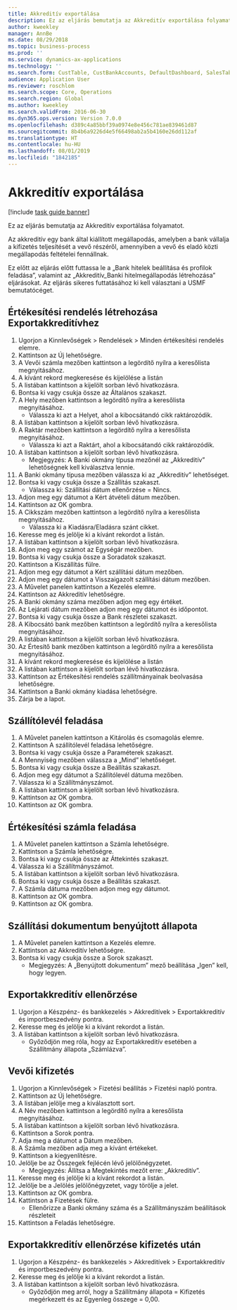 ```yaml
---
title: Akkreditív exportálása
description: Ez az eljárás bemutatja az Akkreditív exportálása folyamatot.
author: kweekley
manager: AnnBe
ms.date: 08/29/2018
ms.topic: business-process
ms.prod: ''
ms.service: dynamics-ax-applications
ms.technology: ''
ms.search.form: CustTable, CustBankAccounts, DefaultDashboard, SalesTableListPage, SalesCreateOrder, SalesTable, BankLCExport, SalesEditLines,  LedgerJournalTable, LedgerJournalTransCustPaym, CustOpenTrans
audience: Application User
ms.reviewer: roschlom
ms.search.scope: Core, Operations
ms.search.region: Global
ms.author: kweekley
ms.search.validFrom: 2016-06-30
ms.dyn365.ops.version: Version 7.0.0
ms.openlocfilehash: d389c4a85bbf39a0974e8e456c781ae839461d87
ms.sourcegitcommit: 8b4b6a9226d4e5f66498ab2a5b4160e26dd112af
ms.translationtype: HT
ms.contentlocale: hu-HU
ms.lasthandoff: 08/01/2019
ms.locfileid: "1842185"
---
```

# <a name="export-letter-of-credit"></a>Akkreditív exportálása

[!include [task guide banner](../../includes/task-guide-banner.md)]

Ez az eljárás bemutatja az Akkreditív exportálása folyamatot.

Az akkreditív egy bank által kiállított megállapodás, amelyben a bank vállalja a kifizetés teljesítését a vevő részéről, amennyiben a vevő és eladó közti megállapodás feltételei fennállnak.



Ez előtt az eljárás előtt futtassa le a „Bank hitelek beállítása és profilok feladása”, valamint az „Akkreditív_Banki hitelmegállapodás létrehozása” eljárásokat. Az eljárás sikeres futtatásához ki kell választani a USMF bemutatócéget.




## <a name="create-sales-order-for-export-letter-of-credit"></a>Értékesítési rendelés létrehozása Exportakkreditívhez
1. Ugorjon a Kinnlevőségek > Rendelések > Minden értékesítési rendelés elemre.
2. Kattintson az Új lehetőségre.
3. A Vevői számla mezőben kattintson a legördítő nyílra a keresőlista megnyitásához.
4. A kívánt rekord megkeresése és kijelölése a listán
5. A listában kattintson a kijelölt sorban lévő hivatkozásra.
6. Bontsa ki vagy csukja össze az Általános szakaszt.
7. A Hely mezőben kattintson a legördítő nyílra a keresőlista megnyitásához.
    * Válassza ki azt a Helyet, ahol a kibocsátandó cikk raktározódik.  
8. A listában kattintson a kijelölt sorban lévő hivatkozásra.
9. A Raktár mezőben kattintson a legördítő nyílra a keresőlista megnyitásához.
    * Válassza ki azt a Raktárt, ahol a kibocsátandó cikk raktározódik.  
10. A listában kattintson a kijelölt sorban lévő hivatkozásra.
    * Megjegyzés: A Banki okmány típusa mezőnél az „Akkreditív” lehetőségnek kell kiválasztva lennie.  
11. A Banki okmány típusa mezőben válassza ki az „Akkreditív” lehetőséget.
12. Bontsa ki vagy csukja össze a Szállítás szakaszt.
    * Válassza ki: Szállítási dátum ellenőrzése = Nincs.  
13. Adjon meg egy dátumot a Kért átvételi dátum mezőben.
14. Kattintson az OK gombra.
15. A Cikkszám mezőben kattintson a legördítő nyílra a keresőlista megnyitásához.
    * Válassza ki a Kiadásra/Eladásra szánt cikket.  
16. Keresse meg és jelölje ki a kívánt rekordot a listán.
17. A listában kattintson a kijelölt sorban lévő hivatkozásra.
18. Adjon meg egy számot az Egységár mezőben.
19. Bontsa ki vagy csukja össze a Soradatok szakaszt.
20. Kattintson a Kiszállítás fülre.
21. Adjon meg egy dátumot a Kért szállítási dátum mezőben.
22. Adjon meg egy dátumot a Visszaigazolt szállítási dátum mezőben.
23. A Művelet panelen kattintson a Kezelés elemre.
24. Kattintson az Akkreditív lehetőségre.
25. A Banki okmány száma mezőben adjon meg egy értéket.
26. Az Lejárati dátum mezőben adjon meg egy dátumot és időpontot.
27. Bontsa ki vagy csukja össze a Bank részletei szakaszt.
28. A Kibocsátó bank mezőben kattintson a legördítő nyílra a keresőlista megnyitásához.
29. A listában kattintson a kijelölt sorban lévő hivatkozásra.
30. Az Értesítő bank mezőben kattintson a legördítő nyílra a keresőlista megnyitásához.
31. A kívánt rekord megkeresése és kijelölése a listán
32. A listában kattintson a kijelölt sorban lévő hivatkozásra.
33. Kattintson az Értékesítési rendelés szállítmányainak beolvasása lehetőségre.
34. Kattintson a Banki okmány kiadása lehetőségre.
35. Zárja be a lapot.

## <a name="post-packing-slip"></a>Szállítólevél feladása
1. A Művelet panelen kattintson a Kitárolás és csomagolás elemre.
2. Kattintson A szállítólevél feladása lehetőségre.
3. Bontsa ki vagy csukja össze a Paraméterek szakaszt.
4. A Mennyiség mezőben válassza a „Mind” lehetőséget.
5. Bontsa ki vagy csukja össze a Beállítás szakaszt.
6. Adjon meg egy dátumot a Szállítólevél dátuma mezőben.
7. Válassza ki a Szállítmányszámot.
8. A listában kattintson a kijelölt sorban lévő hivatkozásra.
9. Kattintson az OK gombra.
10. Kattintson az OK gombra.

## <a name="post-sales-invoice"></a>Értékesítési számla feladása
1. A Művelet panelen kattintson a Számla lehetőségre.
2. Kattintson a Számla lehetőségre.
3. Bontsa ki vagy csukja össze az Áttekintés szakaszt.
4. Válassza ki a Szállítmányszámot.
5. A listában kattintson a kijelölt sorban lévő hivatkozásra.
6. Bontsa ki vagy csukja össze a Beállítás szakaszt.
7. A Számla dátuma mezőben adjon meg egy dátumot.
8. Kattintson az OK gombra.
9. Kattintson az OK gombra.

## <a name="shipment-document-submitted-status"></a>Szállítási dokumentum benyújtott állapota
1. A Művelet panelen kattintson a Kezelés elemre.
2. Kattintson az Akkreditív lehetőségre.
3. Bontsa ki vagy csukja össze a Sorok szakaszt.
    * Megjegyzés: A „Benyújtott dokumentum” mező beállítása „Igen” kell, hogy legyen.  

## <a name="verify-export-letter-of-credit"></a>Exportakkreditív ellenőrzése
1. Ugorjon a Készpénz- és bankkezelés > Akkreditívek > Exportakkreditív és importbeszedvény pontra.
2. Keresse meg és jelölje ki a kívánt rekordot a listán.
3. A listában kattintson a kijelölt sorban lévő hivatkozásra.
    * Győződjön meg róla, hogy az Exportakkreditív esetében a Szállítmány állapota „Számlázva”.  

## <a name="customer-payment"></a>Vevői kifizetés
1. Ugorjon a Kinnlevőségek > Fizetési beállítás > Fizetési napló pontra.
2. Kattintson az Új lehetőségre.
3. A listában jelölje meg a kiválasztott sort.
4. A Név mezőben kattintson a legördítő nyílra a keresőlista megnyitásához.
5. A listában kattintson a kijelölt sorban lévő hivatkozásra.
6. Kattintson a Sorok pontra.
7. Adja meg a dátumot a Dátum mezőben.
8. A Számla mezőben adja meg a kívánt értékeket.
9. Kattintson a kiegyenlítésre.
10. Jelölje be az Összegek fejlécén lévő jelölőnégyzetet.
    * Megjegyzés: Állítsa a Megtekintés mezőt erre: „Akkreditív”.  
11. Keresse meg és jelölje ki a kívánt rekordot a listán.
12. Jelölje be a Jelölés jelölőnégyzetet, vagy törölje a jelet.
13. Kattintson az OK gombra.
14. Kattintson a Fizetések fülre.
    * Ellenőrizze a Banki okmány száma és a Szállítmányszám beállítások részleteit  
15. Kattintson a Feladás lehetőségre.

## <a name="verify-export-letter-of-credit-after-payment"></a>Exportakkreditív ellenőrzése kifizetés után
1. Ugorjon a Készpénz- és bankkezelés > Akkreditívek > Exportakkreditív és importbeszedvény pontra.
2. Keresse meg és jelölje ki a kívánt rekordot a listán.
3. A listában kattintson a kijelölt sorban lévő hivatkozásra.
    * Győződjön meg arról, hogy a Szállítmány állapota = Kifizetés megérkezett és az Egyenleg összege = 0,00.  

